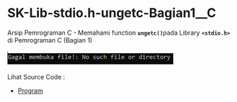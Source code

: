 # SK-Lib-stdio.h-ungetc-Bagian1__C
Arsip Pemrograman C - Memahami function <code><b>ungetc()</b></code>pada Library <code><b>&lt;stdio.h></b></code> di Pemrograman C (Bagian 1)<br><br>
<img src="https://github.com/RizkyKhapidsyah/SK-Lib-stdio.h-ungetc-Bagian1__C/blob/master/SK-Lib-stdio.h-ungetc-Bagian1__C/x64/result/001.PNG"><br><br>
Lihat Source Code : <br>
- <a href="https://github.com/RizkyKhapidsyah/SK-Lib-stdio.h-ungetc-Bagian1__C/blob/master/SK-Lib-stdio.h-ungetc-Bagian1__C/Source.c">Program</a>

